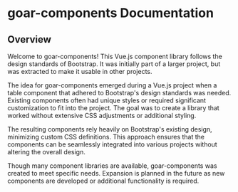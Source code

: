 # goar-components Documentation

## Overview
Welcome to goar-components! This Vue.js component library follows the design standards of Bootstrap. It was initially part of a larger project, but was extracted to make it usable in other projects.

The idea for goar-components emerged during a Vue.js project when a table component that adhered to Bootstrap's design standards was needed. Existing components often had unique styles or required significant customization to fit into the project. The goal was to create a library that worked without extensive CSS adjustments or additional styling.

The resulting components rely heavily on Bootstrap's existing design, minimizing custom CSS definitions. This approach ensures that the components can be seamlessly integrated into various projects without altering the overall design.

Though many component libraries are available, goar-components was created to meet specific needs. Expansion is planned in the future as new components are developed or additional functionality is required.

